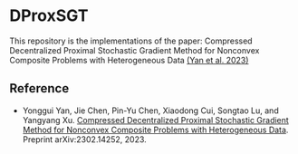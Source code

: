 # DProxSGT

This repository is the implementations of the paper: Compressed Decentralized Proximal Stochastic Gradient Method for Nonconvex Composite Problems with Heterogeneous Data [(Yan et al. 2023)](#DProxSGT)



## Reference  

- <a name="DProxSGT"></a>Yonggui Yan, Jie Chen, Pin-Yu Chen, Xiaodong Cui, Songtao Lu, and Yangyang Xu. [Compressed Decentralized Proximal Stochastic Gradient Method for Nonconvex Composite Problems with Heterogeneous Data](https://arxiv.org/abs/2302.14252). Preprint arXiv:2302.14252, 2023.
